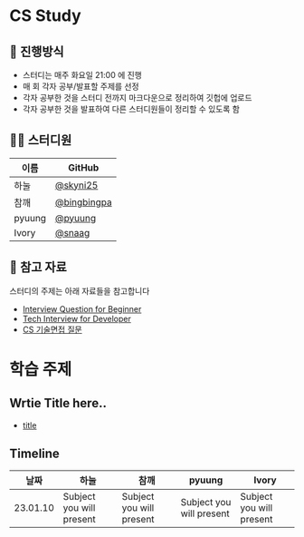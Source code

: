 # CS Study

## 🌳 진행방식
- 스터디는 매주 화요일 21:00 에 진행
- 매 회 각자 공부/발표할 주제를 선정
- 각자 공부한 것을 스터디 전까지 마크다운으로 정리하여 깃헙에 업로드
- 각자 공부한 것을 발표하여 다른 스터디원들이 정리할 수 있도록 함

## 👨‍💻  스터디원

| 이름   | GitHub                                         |
| ---- | ---------------------------------------------- |
| 하눌 | [@skyni25](https://github.com/skyni25) |
| 참깨 | [@bingbingpa](https://github.com/bingbingpa) |
| pyuung | [@pyuung](https://github.com/pyuung) |
| Ivory | [@snaag](https://github.com/snaag) |


## 📌 참고 자료
스터디의 주제는 아래 자료들을 참고합니다
- [Interview Question for Beginner](https://github.com/JaeYeopHan/Interview_Question_for_Beginner)
- [Tech Interview for Developer](https://github.com/gyoogle/tech-interview-for-developer)
- [CS 기술면접 질문](https://mangkyu.tistory.com/88)


# 학습 주제
## Wrtie Title here..
- [title](https://github.com/skyni25)

## Timeline
| 날짜   | 하눌                                         | 참깨                                         | pyuung                                         | Ivory                                         |
| ---- | ---- | ---- | ---- | ---- |
| 23.01.10 | Subject you will present | Subject you will present | Subject you will present | Subject you will present |



